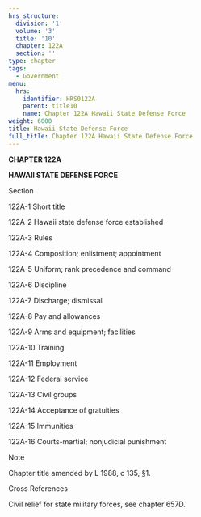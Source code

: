 ```yaml
---
hrs_structure:
  division: '1'
  volume: '3'
  title: '10'
  chapter: 122A
  section: ''
type: chapter
tags:
  - Government
menu:
  hrs:
    identifier: HRS0122A
    parent: title10
    name: Chapter 122A Hawaii State Defense Force
weight: 6000
title: Hawaii State Defense Force
full_title: Chapter 122A Hawaii State Defense Force
---
```

**CHAPTER 122A**

**HAWAII STATE DEFENSE FORCE**

Section

122A-1 Short title

122A-2 Hawaii state defense force established

122A-3 Rules

122A-4 Composition; enlistment; appointment

122A-5 Uniform; rank precedence and command

122A-6 Discipline

122A-7 Discharge; dismissal

122A-8 Pay and allowances

122A-9 Arms and equipment; facilities

122A-10 Training

122A-11 Employment

122A-12 Federal service

122A-13 Civil groups

122A-14 Acceptance of gratuities

122A-15 Immunities

122A-16 Courts-martial; nonjudicial punishment

Note

Chapter title amended by L 1988, c 135, §1.

Cross References

Civil relief for state military forces, see chapter 657D.